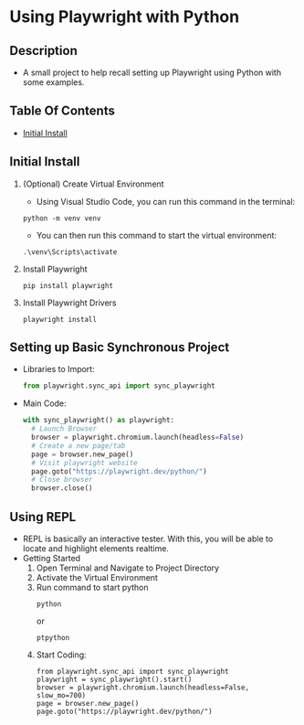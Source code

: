 # Using Playwright with Python

## Description
- A small project to help recall setting up Playwright using Python with some examples.

## Table Of Contents
- [Initial Install](#initial-install)

## Initial Install
1. (Optional) Create Virtual Environment
   - Using Visual Studio Code, you can run this command in the terminal:
   ```
   python -m venv venv
   ```
   - You can then run this command to start the virtual environment:
   ```
   .\venv\Scripts\activate
   ```
   
2. Install Playwright
   ```
   pip install playwright
   ```
   
3. Install Playwright Drivers
   ```
   playwright install
   ```

## Setting up Basic Synchronous Project
- Libraries to Import:
  ``` python
  from playwright.sync_api import sync_playwright
  ```

- Main Code:
  ``` python
  with sync_playwright() as playwright:
    # Launch Browser
    browser = playwright.chromium.launch(headless=False)
    # Create a new page/tab
    page = browser.new_page()
    # Visit playwright website
    page.goto("https://playwright.dev/python/")
    # Close browser
    browser.close()
  ```

## Using REPL
   - REPL is basically an interactive tester. With this, you will be able to locate and highlight elements realtime.
   - Getting Started
     1. Open Terminal and Navigate to Project Directory
     2. Activate the Virtual Environment
     3. Run command to start python
        ```
        python
        ```
        or
        ```
        ptpython
        ```
     4. Start Coding:
        ```
        from playwright.sync_api import sync_playwright
        playwright = sync_playwright().start()
        browser = playwright.chromium.launch(headless=False, slow_mo=700)
        page = browser.new_page()
        page.goto("https://playwright.dev/python/")
        ```
